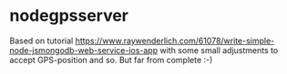 # nodegpsserver
Based on tutorial https://www.raywenderlich.com/61078/write-simple-node-jsmongodb-web-service-ios-app with some small adjustments to accept GPS-position and so. But far from complete :-)
